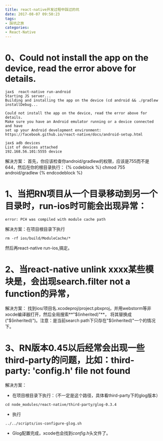 ```yaml
---
title: react-native开发过程中踩过的坑
date: 2017-08-07 09:50:23
tags:
- 踩坑之旅
categories:
- React-Native
---
```

# 0、Could not install the app on the device, read the error above for details.

<!-- more -->

```$xslt
jax$  react-native run-android
Starting JS server...
Building and installing the app on the device (cd android && ./gradlew installDebug...

Could not install the app on the device, read the error above for details.
Make sure you have an Android emulator running or a device connected and have
set up your Android development environment:
https://facebook.github.io/react-native/docs/android-setup.html

jax$ adb devices
List of devices attached
192.168.56.101:5555 device
```
解决方案：
首先，你应该检查你android/gradlew的权限，应该是755而不是644，然后在你的根目录执行：
{% codeblock %}
chmod 755 android/gradlew
{% endcodeblock %}

# 1、当把RN项目从一个目录移动到另一个目录时，run-ios时可能会出现异常：
```$xslt
error: PCH was compiled with module cache path 
```
解决方案：在项目根目录下执行
```$xslt
rm -rf ios/build/ModuleCache/*
```
然后再react-native run-ios,搞定。

# 2、当react-native unlink xxxx某些模块是，会出现search.filter not a function的异常，
解决方案：
找到ios/项目名.xcodeproj/project.pbxproj，并用webstorm等非xocde编译器打开，然后全局搜索**"$(inherited)"**，
将其替换成("$(inherited)")。注意：是当前search path下只存在"$(inherited)"一个的情况下。

# 3、RN版本0.45以后经常会出现一些third-party的问题，比如：third-party: 'config.h' file not found

解决方案：
* 在项目根目录下执行：（不一定是这个路径，具体看third-party下的glog版本）
```$xslt
cd node_modules/react-native/third-party/glog-0.3.4
```
* 执行
```$xslt
../../scripts/ios-configure-glog.sh
```
* Glog配置完成，xcode也会找到*config.h*头文件了。